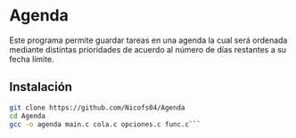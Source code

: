 # Agenda

Este programa permite guardar tareas en una agenda la cual será ordenada mediante distintas prioridades de acuerdo al número de días restantes a su fecha límite.

## Instalación

```bash
git clone https://github.com/Nicofs04/Agenda
cd Agenda
gcc -o agenda main.c cola.c opciones.c func.c```
